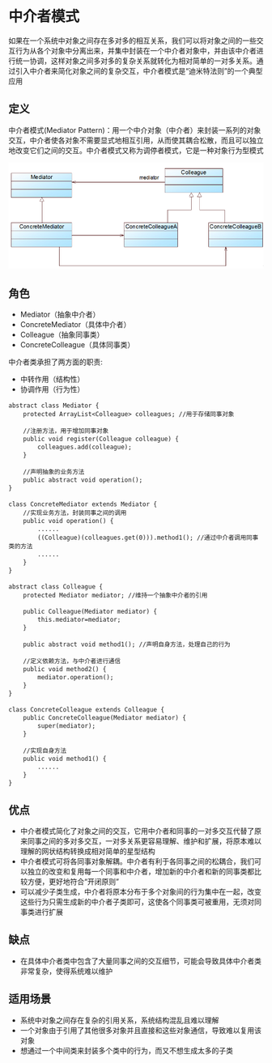# 中介者模式
如果在一个系统中对象之间存在多对多的相互关系，我们可以将对象之间的一些交互行为从各个对象中分离出来，并集中封装在一个中介者对象中，并由该中介者进行统一协调，这样对象之间多对多的复杂关系就转化为相对简单的一对多关系。通过引入中介者来简化对象之间的复杂交互，中介者模式是“迪米特法则”的一个典型应用
## 定义
中介者模式(Mediator Pattern)：用一个中介对象（中介者）来封装一系列的对象交互，中介者使各对象不需要显式地相互引用，从而使其耦合松散，而且可以独立地改变它们之间的交互。中介者模式又称为调停者模式，它是一种对象行为型模式

![img](./img/中介者模式.jpg)

## 角色
*  Mediator（抽象中介者）
*  ConcreteMediator（具体中介者）
*  Colleague（抽象同事类）
*  ConcreteColleague（具体同事类）

中介者类承担了两方面的职责:
*  中转作用（结构性）
*  协调作用（行为性）

```
abstract class Mediator {  
    protected ArrayList<Colleague> colleagues; //用于存储同事对象  
  
    //注册方法，用于增加同事对象  
    public void register(Colleague colleague) {  
        colleagues.add(colleague);  
    }  
  
    //声明抽象的业务方法  
    public abstract void operation();  
} 

class ConcreteMediator extends Mediator {  
    //实现业务方法，封装同事之间的调用  
    public void operation() {  
        ......  
        ((Colleague)(colleagues.get(0))).method1(); //通过中介者调用同事类的方法  
        ......  
    }  
} 

abstract class Colleague {  
    protected Mediator mediator; //维持一个抽象中介者的引用  
      
    public Colleague(Mediator mediator) {  
        this.mediator=mediator;  
    }  
      
    public abstract void method1(); //声明自身方法，处理自己的行为  
      
    //定义依赖方法，与中介者进行通信  
    public void method2() {  
        mediator.operation();  
    }  
}  

class ConcreteColleague extends Colleague {  
    public ConcreteColleague(Mediator mediator) {  
        super(mediator);  
    }  
      
    //实现自身方法  
    public void method1() {  
        ......  
    }  
} 
```

## 优点
*  中介者模式简化了对象之间的交互，它用中介者和同事的一对多交互代替了原来同事之间的多对多交互，一对多关系更容易理解、维护和扩展，将原本难以理解的网状结构转换成相对简单的星型结构
*  中介者模式可将各同事对象解耦。中介者有利于各同事之间的松耦合，我们可以独立的改变和复用每一个同事和中介者，增加新的中介者和新的同事类都比较方便，更好地符合“开闭原则”
*  可以减少子类生成，中介者将原本分布于多个对象间的行为集中在一起，改变这些行为只需生成新的中介者子类即可，这使各个同事类可被重用，无须对同事类进行扩展

## 缺点
*  在具体中介者类中包含了大量同事之间的交互细节，可能会导致具体中介者类非常复杂，使得系统难以维护

## 适用场景
*  系统中对象之间存在复杂的引用关系，系统结构混乱且难以理解
*  一个对象由于引用了其他很多对象并且直接和这些对象通信，导致难以复用该对象
*  想通过一个中间类来封装多个类中的行为，而又不想生成太多的子类